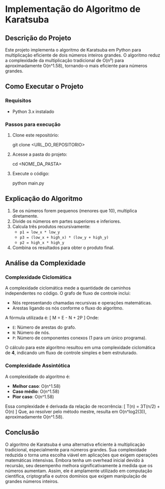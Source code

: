 # Implementação do Algoritmo de Karatsuba

## Descrição do Projeto
Este projeto implementa o algoritmo de Karatsuba em Python para multiplicação eficiente de dois números inteiros grandes. O algoritmo reduz a complexidade da multiplicação tradicional de O(n²) para aproximadamente O(n^1.58), tornando-o mais eficiente para números grandes.

## Como Executar o Projeto

### Requisitos
- Python 3.x instalado

### Passos para execução
1. Clone este repositório:
   
   git clone <URL_DO_REPOSITORIO>
   
2. Acesse a pasta do projeto:
   
   cd <NOME_DA_PASTA>
   
3. Execute o código:
   
   python main.py
   

## Explicação do Algoritmo
1. Se os números forem pequenos (menores que 10), multiplica diretamente.
2. Divide os números em partes superiores e inferiores.
3. Calcula três produtos recursivamente:
   - `p1 = low_x * low_y`
   - `p3 = (low_x + high_x) * (low_y + high_y)`
   - `p2 = high_x * high_y`
4. Combina os resultados para obter o produto final.

## Análise da Complexidade

### Complexidade Ciclomática
A complexidade ciclomática mede a quantidade de caminhos independentes no código. O grafo de fluxo de controle inclui:
- Nós representando chamadas recursivas e operações matemáticas.
- Arestas ligando os nós conforme o fluxo do algoritmo.

A fórmula utilizada é:
\[ M = E - N + 2P \]
Onde:
- `E`: Número de arestas do grafo.
- `N`: Número de nós.
- `P`: Número de componentes conexos (1 para um único programa).

O cálculo para este algoritmo resultou em uma complexidade ciclomática de **4**, indicando um fluxo de controle simples e bem estruturado.

### Complexidade Assintótica
A complexidade do algoritmo é:
- **Melhor caso**: O(n^1.58)
- **Caso médio**: O(n^1.58)
- **Pior caso**: O(n^1.58)

Essa complexidade é derivada da relação de recorrência:
\[ T(n) = 3T(n/2) + O(n) \]
Que, ao resolver pelo método mestre, resulta em O(n^log2(3)), aproximadamente O(n^1.58).

## Conclusão
O algoritmo de Karatsuba é uma alternativa eficiente à multiplicação tradicional, especialmente para números grandes. Sua complexidade reduzida o torna uma escolha viável em aplicações que exigem operações matemáticas intensivas. Embora tenha um overhead inicial devido à recursão, seu desempenho melhora significativamente à medida que os números aumentam. Assim, ele é amplamente utilizado em computação científica, criptografia e outros domínios que exigem manipulação de grandes números inteiros.
